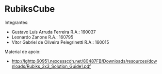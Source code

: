 # RubiksCube

Integrantes:
- Gustavo Luís Arruda Ferreira           R.A.: 160037
- Leonardo Zanone                        R.A.: 160795
- Vitor Gabriel de Oliveira Pelegrinetti R.A.: 160015


Material de apoio:
- http://lghttp.60951.nexcesscdn.net/80487FB/Downloads/resources/downloads/Rubiks_3x3_Solution_Guide1.pdf
